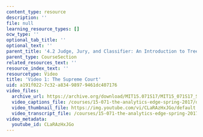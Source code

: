 ```yaml
---
content_type: resource
description: ''
file: null
learning_resource_types: []
ocw_type: ''
optional_tab_title: ''
optional_text: ''
parent_title: '4.2 Judge, Jury, and Classifier: An Introduction to Trees '
parent_type: CourseSection
related_resources_text: ''
resource_index_text: ''
resourcetype: Video
title: 'Video 1: The Supreme Court'
uid: a191f022-7c32-a834-9897-9461dc407176
video_files:
  archive_url: https://archive.org/download/MIT15.071S17/MIT15_071S17_Session_4.2.01_300k.mp4
  video_captions_file: /courses/15-071-the-analytics-edge-spring-2017/de1d037643f65a449af817af69b43510_CLaRAzHxJGo.vtt
  video_thumbnail_file: https://img.youtube.com/vi/CLaRAzHxJGo/default.jpg
  video_transcript_file: /courses/15-071-the-analytics-edge-spring-2017/a499c1fc9ea851f637f8d7e2b674bc60_CLaRAzHxJGo.pdf
video_metadata:
  youtube_id: CLaRAzHxJGo
---
```

